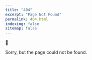 ```yaml
---
title: "404"
excerpt: "Page Not Found"
permalink: 404.html
indexing: false
sitemap: false
---
```

🤷

Sorry, but the page could not be found.
